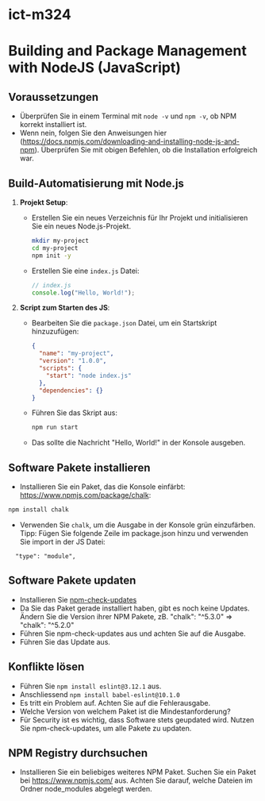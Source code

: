 # ict-m324

# Building and Package Management with NodeJS (JavaScript)

## Voraussetzungen
- Überprüfen Sie in einem Terminal mit  `node -v` und  `npm -v`, ob NPM korrekt installiert ist. 
- Wenn nein, folgen Sie den Anweisungen hier (https://docs.npmjs.com/downloading-and-installing-node-js-and-npm). Überprüfen Sie mit obigen Befehlen, ob die Installation erfolgreich war. 

## Build-Automatisierung mit Node.js

1. **Projekt Setup**:

   - Erstellen Sie ein neues Verzeichnis für Ihr Projekt und initialisieren Sie ein neues Node.js-Projekt.
     ```bash
     mkdir my-project
     cd my-project
     npm init -y
     ```
   - Erstellen Sie eine `index.js` Datei:
     ```javascript
     // index.js
     console.log("Hello, World!");
     ```

2. **Script zum Starten des JS**:

   - Bearbeiten Sie die `package.json` Datei, um ein Startskript hinzuzufügen:
     ```json
     {
       "name": "my-project",
       "version": "1.0.0",
       "scripts": {
         "start": "node index.js"
       },
       "dependencies": {}
     }
     ```
   - Führen Sie das Skript aus:
     ```bash
     npm run start
     ```
   - Das sollte die Nachricht "Hello, World!" in der Konsole ausgeben.

## Software Pakete installieren

- Installieren Sie ein Paket, das die Konsole einfärbt: https://www.npmjs.com/package/chalk:

```bash
npm install chalk
```

- Verwenden Sie `chalk`, um die Ausgabe in der Konsole grün einzufärben. Tipp: Fügen Sie folgende Zeile im package.json hinzu und verwenden Sie import in der JS Datei:

```
  "type": "module",
```

## Software Pakete updaten

- Installieren Sie [npm-check-updates](https://www.npmjs.com/package/npm-check-updates)
- Da Sie das Paket gerade installiert haben, gibt es noch keine Updates. Ändern Sie die Version ihrer NPM Pakete, zB.
  "chalk": "^5.3.0" => "chalk": "^5.2.0"
- Führen Sie npm-check-updates aus und achten Sie auf die Ausgabe.
- Führen Sie das Update aus.

## Konflikte lösen

- Führen Sie `npm install eslint@3.12.1` aus.
- Anschliessend `npm install babel-eslint@10.1.0`
- Es tritt ein Problem auf. Achten Sie auf die Fehlerausgabe.
- Welche Version von welchem Paket ist die Mindestanforderung?
- Für Security ist es wichtig, dass Software stets geupdated wird. Nutzen Sie npm-check-updates, um alle Pakete zu updaten.

## NPM Registry durchsuchen
- Installieren Sie ein beliebiges weiteres NPM Paket. Suchen Sie ein Paket bei https://www.npmjs.com/ aus. Achten Sie darauf, welche Dateien im Ordner node_modules abgelegt werden.
